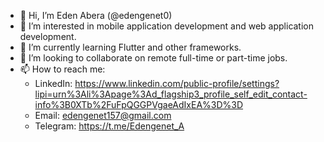 - 👋 Hi, I’m Eden Abera (@edengenet0)
- 👀 I’m interested in mobile application development and web application development.
- 🌱 I’m currently learning Flutter and other frameworks.
- 💞️ I’m looking to collaborate on remote full-time or part-time jobs.
- 📫 How to reach me: 
  - LinkedIn: https://www.linkedin.com/public-profile/settings?lipi=urn%3Ali%3Apage%3Ad_flagship3_profile_self_edit_contact-info%3B0XTb%2FuFpQGGPVgaeAdIxEA%3D%3D
  - Email: edengenet157@gmail.com
  - Telegram: https://t.me/Edengenet_A
